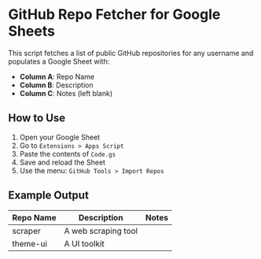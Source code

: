 # GitHub Repo Fetcher for Google Sheets

This script fetches a list of public GitHub repositories for any username and populates a Google Sheet with:

- **Column A**: Repo Name
- **Column B**: Description
- **Column C**: Notes (left blank)

## How to Use

1. Open your Google Sheet
2. Go to `Extensions > Apps Script`
3. Paste the contents of `Code.gs`
4. Save and reload the Sheet
5. Use the menu: `GitHub Tools > Import Repos`

## Example Output

| Repo Name | Description         | Notes |
|-----------|---------------------|-------|
| scraper   | A web scraping tool |       |
| theme-ui  | A UI toolkit        |       |
